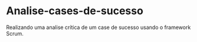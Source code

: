 # Analise-cases-de-sucesso
Realizando uma analise crítica de um case de sucesso usando o framework Scrum. 
